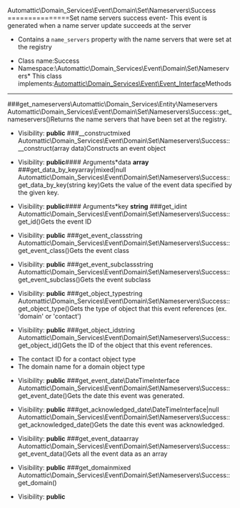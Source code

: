 Automattic\Domain_Services\Event\Domain\Set\Nameservers\Success
===============Set name servers success event- This event is generated when a name server update succeeds at the server
- Contains a `name_servers` property with the name servers that were set at the registry
* Class name:Success
* Namespace:\Automattic\Domain_Services\Event\Domain\Set\Nameservers* This class implements:[Automattic\Domain_Services\Event\Event_Interface](Automattic-Domain_Services-Event-Event_Interface.md)Methods
-------
###get_nameservers\Automattic\Domain_Services\Entity\Nameservers Automattic\Domain_Services\Event\Domain\Set\Nameservers\Success::get_nameservers()Returns the name servers that have been set at the registry.



* Visibility: **public**
###__constructmixed Automattic\Domain_Services\Event\Domain\Set\Nameservers\Success::__construct(array data)Constructs an event object



* Visibility: **public**#### Arguments*data **array**
###get_data_by_keyarray|mixed|null Automattic\Domain_Services\Event\Domain\Set\Nameservers\Success::get_data_by_key(string key)Gets the value of the event data specified by the given key.



* Visibility: **public**#### Arguments*key **string**
###get_idint Automattic\Domain_Services\Event\Domain\Set\Nameservers\Success::get_id()Gets the event ID



* Visibility: **public**
###get_event_classstring Automattic\Domain_Services\Event\Domain\Set\Nameservers\Success::get_event_class()Gets the event class



* Visibility: **public**
###get_event_subclassstring Automattic\Domain_Services\Event\Domain\Set\Nameservers\Success::get_event_subclass()Gets the event subclass



* Visibility: **public**
###get_object_typestring Automattic\Domain_Services\Event\Domain\Set\Nameservers\Success::get_object_type()Gets the type of object that this event references (ex. 'domain' or 'contact')



* Visibility: **public**
###get_object_idstring Automattic\Domain_Services\Event\Domain\Set\Nameservers\Success::get_object_id()Gets the ID of the object that this event references.

- The contact ID for a contact object type
- The domain name for a domain object type

* Visibility: **public**
###get_event_date\DateTimeInterface Automattic\Domain_Services\Event\Domain\Set\Nameservers\Success::get_event_date()Gets the date this event was generated.



* Visibility: **public**
###get_acknowledged_date\DateTimeInterface|null Automattic\Domain_Services\Event\Domain\Set\Nameservers\Success::get_acknowledged_date()Gets the date this event was acknowledged.



* Visibility: **public**
###get_event_dataarray Automattic\Domain_Services\Event\Domain\Set\Nameservers\Success::get_event_data()Gets all the event data as an array



* Visibility: **public**
###get_domainmixed Automattic\Domain_Services\Event\Domain\Set\Nameservers\Success::get_domain()



* Visibility: **public**